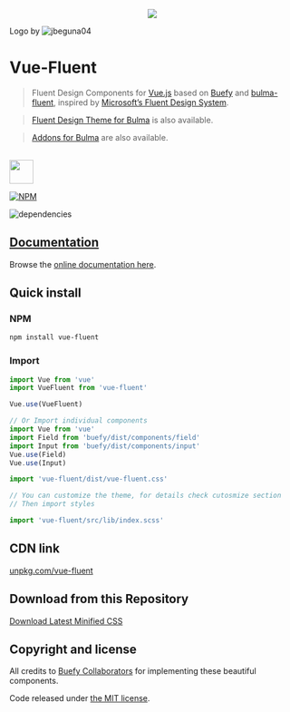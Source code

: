 <p align="center"><img src="https://raw.githubusercontent.com/jbeguna04/vue-fluent/master/logodesigns/logotype1blue.png"></p>

Logo by ![jbeguna04](https://github.com/jbeguna04) 

# Vue-Fluent
> Fluent Design Components for [Vue.js](https://vuejs.org) based on [Buefy](https://github.com/buefy/buefy) and [bulma-fluent](https://mubaidr.github.io/vue-fluent/), inspired by [Microsoft’s Fluent Design System](https://fluent.microsoft.com).

> [Fluent Design Theme for Bulma](https://github.com/mubaidr/bulma-fluent) is also available.

> [Addons for Bulma](https://github.com/mubaidr/bulma-addons) are also available.

<br/>

<a href="https://patreon.com/mubaidr">
  <img src="https://c5.patreon.com/external/logo/become_a_patron_button@2x.png" height="42">
</a>

[![NPM](https://nodei.co/npm/vue-fluent.png?compact=true)](https://nodei.co/npm/vue-fluent/)

![dependencies](https://david-dm.org/mubaidr/vue-fluent.svg)

## [Documentation](https://mubaidr.github.io/vue-fluent/)

Browse the [online documentation here](https://mubaidr.github.io/vue-fluent/).

## Quick install

### NPM

```sh
npm install vue-fluent
```

### Import

```js
import Vue from 'vue'
import VueFluent from 'vue-fluent'

Vue.use(VueFluent)

// Or Import individual components
import Vue from 'vue'
import Field from 'buefy/dist/components/field'
import Input from 'buefy/dist/components/input'
Vue.use(Field)
Vue.use(Input)

import 'vue-fluent/dist/vue-fluent.css'

// You can customize the theme, for details check cutosmize section
// Then import styles

import 'vue-fluent/src/lib/index.scss'
```

## CDN link

[unpkg.com/vue-fluent](https://unpkg.com/vue-fluent/dist/)

## Download from this Repository

[Download Latest Minified CSS](https://raw.githubusercontent.com/mubaidr/vue-fluent/master/dist/)

## Copyright and license

All credits to <a href="//github.com/buefy/buefy#collaborators">Buefy Collaborators</a> for implementing these beautiful components.

Code released under [the MIT license](https://github.com/mubaidr/vue-fluent/blob/master/LICENSE).
